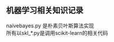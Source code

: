 
机器学习相关知识记录  
--------------------------------------------

naivebayes.py 是朴素贝叶斯算法实现  
所有以skl_*.py是调用scikit-learn的相关代码  
